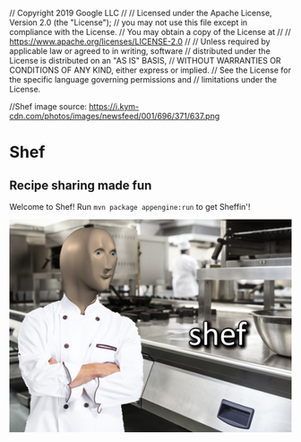 // Copyright 2019 Google LLC
//
// Licensed under the Apache License, Version 2.0 (the "License");
// you may not use this file except in compliance with the License.
// You may obtain a copy of the License at
//
//     https://www.apache.org/licenses/LICENSE-2.0
//
// Unless required by applicable law or agreed to in writing, software
// distributed under the License is distributed on an "AS IS" BASIS,
// WITHOUT WARRANTIES OR CONDITIONS OF ANY KIND, either express or implied.
// See the License for the specific language governing permissions and
// limitations under the License.

//Shef image source: https://i.kym-cdn.com/photos/images/newsfeed/001/696/371/637.png

# Shef
## Recipe sharing made fun

Welcome to Shef! Run ```mvn package appengine:run``` to get Sheffin'!

![Shef](https://github.com/googleinterns/step20-2020/blob/UpdateReadme/src/main/webapp/assets/images/shef.png "Shef")
